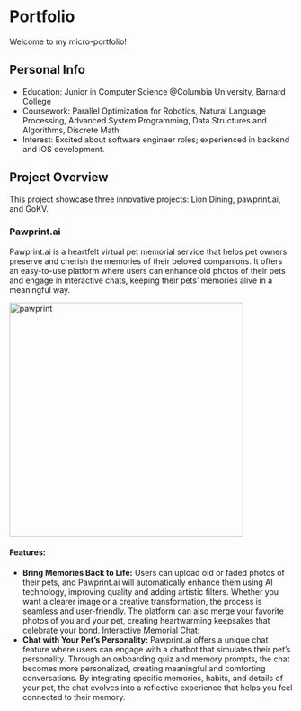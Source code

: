 # Portfolio
Welcome to my micro-portfolio!

## Personal Info
- Education: Junior in Computer Science @Columbia University, Barnard College
- Coursework: Parallel Optimization for Robotics, Natural Language Processing, Advanced System Programming, Data Structures and Algorithms, Discrete Math
- Interest: Excited about software engineer roles; experienced in backend and iOS development.

## Project Overview
This project showcase three innovative projects: Lion Dining, pawprint.ai, and GoKV.

### Pawprint.ai 
Pawprint.ai is a heartfelt virtual pet memorial service that helps pet owners preserve and cherish the memories of their beloved companions. It offers an easy-to-use platform where users can enhance old photos of their pets and engage in interactive chats, keeping their pets’ memories alive in a meaningful way.

<img width="416" alt="pawprint" src="https://github.com/user-attachments/assets/d1233fdd-49b7-468c-9d0c-b7dbdf97da9b">

#### Features:
- **Bring Memories Back to Life:** Users can upload old or faded photos of their pets, and Pawprint.ai will automatically enhance them using AI technology, improving quality and adding artistic filters. Whether you want a clearer image or a creative transformation, the process is seamless and user-friendly. The platform can also merge your favorite photos of you and your pet, creating heartwarming keepsakes that celebrate your bond.
Interactive Memorial Chat:
- **Chat with Your Pet’s Personality:** Pawprint.ai offers a unique chat feature where users can engage with a chatbot that simulates their pet’s personality. Through an onboarding quiz and memory prompts, the chat becomes more personalized, creating meaningful and comforting conversations. By integrating specific memories, habits, and details of your pet, the chat evolves into a reflective experience that helps you feel connected to their memory.



